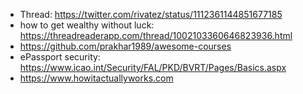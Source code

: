 - Thread: https://twitter.com/rivatez/status/1112361144851677185
- how to get wealthy without luck: https://threadreaderapp.com/thread/1002103360646823936.html
- https://github.com/prakhar1989/awesome-courses
- ePassport security: https://www.icao.int/Security/FAL/PKD/BVRT/Pages/Basics.aspx
- https://www.howitactuallyworks.com
